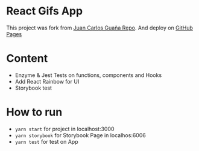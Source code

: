 # React Gifs App

This project was fork from [Juan Carlos Guaña Repo](https://github.com/JuanGuana/gif-app).
And deploy on [GitHub Pages](https://crisronda.github.io/gif-app/)

# Content 
- Enzyme & Jest Tests on functions, components and Hooks
- Add React Rainbow for UI
- Storybook test

# How to run

- `yarn start` for project in localhost:3000
- `yarn storybook`  for Storybook Page in localhos:6006
- `yarn test` for test on App